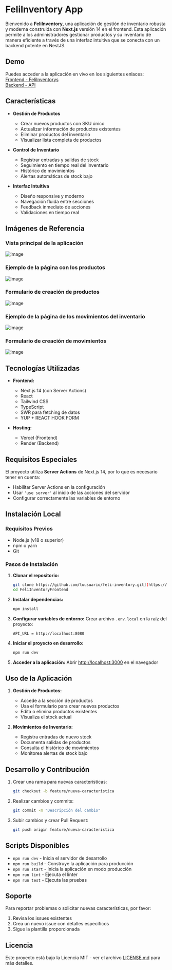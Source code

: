 # FeliInventory App

Bienvenido a **FeliInventory**, una aplicación de gestión de inventario robusta y moderna construida con **Next.js** versión 14 en el frontend. Esta aplicación permite a los administradores gestionar productos y su inventario de manera eficiente a través de una interfaz intuitiva que se conecta con un backend potente en NestJS.

## Demo

Puedes acceder a la aplicación en vivo en los siguientes enlaces:  
[Frontend - FeliInventorys](https://feli-inventory-frontend.vercel.app)  
[Backend - API](https://feliinventorybackend.onrender.com/docs)

## Características

- **Gestión de Productos**
  - Crear nuevos productos con SKU único
  - Actualizar información de productos existentes
  - Eliminar productos del inventario
  - Visualizar lista completa de productos

- **Control de Inventario**
  - Registrar entradas y salidas de stock
  - Seguimiento en tiempo real del inventario
  - Histórico de movimientos
  - Alertas automáticas de stock bajo

- **Interfaz Intuitiva**
  - Diseño responsive y moderno
  - Navegación fluida entre secciones
  - Feedback inmediato de acciones
  - Validaciones en tiempo real

## Imágenes de Referencia

### Vista principal de la aplicación
![image](https://github.com/user-attachments/assets/9821fbe8-301b-469c-9600-7f492b35a465)

### Ejemplo de la página con los productos
![image](https://github.com/user-attachments/assets/52a6f404-90b9-4d81-88f3-29361afadf59)

### Formulario de creación de productos
![image](https://github.com/user-attachments/assets/9b566b25-b87c-4b95-a924-2f27515bf314)

### Ejemplo de la página de los movimientos del inventario
![image](https://github.com/user-attachments/assets/28db9aa4-47c4-461c-b0e4-8bb45ddd2eda)

### Formulario de creación de movimientos
![image](https://github.com/user-attachments/assets/769da044-9200-4c0a-8c40-dda30494f2aa)


## Tecnologías Utilizadas

- **Frontend:**
  - Next.js 14 (con Server Actions)
  - React
  - Tailwind CSS
  - TypeScript
  - SWR para fetching de datos
  - YUP + REACT HOOK FORM

- **Hosting:**
  - Vercel (Frontend)
  - Render (Backend)

## Requisitos Especiales

El proyecto utiliza **Server Actions** de Next.js 14, por lo que es necesario tener en cuenta:

- Habilitar Server Actions en la configuración
- Usar `'use server'` al inicio de las acciones del servidor
- Configurar correctamente las variables de entorno

## Instalación Local

### Requisitos Previos

- Node.js (v18 o superior)
- npm o yarn
- Git

### Pasos de Instalación

1. **Clonar el repositorio:**
   ```bash
   git clone https://github.com/tuusuario/feli-inventory.git](https://github.com/JoseFeliciano-spec/FeliInventoryFrontend.git)
   cd FeliInventoryFrontend
   ```

2. **Instalar dependencias:**
   ```bash
   npm install
   ```

3. **Configurar variables de entorno:**
   Crear archivo `.env.local` en la raíz del proyecto:
   ```plaintext
   API_URL = http://localhost:8080
   ```

4. **Iniciar el proyecto en desarrollo:**
   ```bash
   npm run dev
   ```

5. **Acceder a la aplicación:**
   Abrir [http://localhost:3000](http://localhost:3000) en el navegador


## Uso de la Aplicación

1. **Gestión de Productos:**
   - Accede a la sección de productos
   - Usa el formulario para crear nuevos productos
   - Edita o elimina productos existentes
   - Visualiza el stock actual

2. **Movimientos de Inventario:**
   - Registra entradas de nuevo stock
   - Documenta salidas de productos
   - Consulta el histórico de movimientos
   - Monitorea alertas de stock bajo

## Desarrollo y Contribución

1. Crear una rama para nuevas características:
   ```bash
   git checkout -b feature/nueva-caracteristica
   ```

2. Realizar cambios y commits:
   ```bash
   git commit -m "Descripción del cambio"
   ```

3. Subir cambios y crear Pull Request:
   ```bash
   git push origin feature/nueva-caracteristica
   ```

## Scripts Disponibles

- `npm run dev` - Inicia el servidor de desarrollo
- `npm run build` - Construye la aplicación para producción
- `npm run start` - Inicia la aplicación en modo producción
- `npm run lint` - Ejecuta el linter
- `npm run test` - Ejecuta las pruebas

## Soporte

Para reportar problemas o solicitar nuevas características, por favor:
1. Revisa los issues existentes
2. Crea un nuevo issue con detalles específicos
3. Sigue la plantilla proporcionada

## Licencia

Este proyecto está bajo la Licencia MIT - ver el archivo [LICENSE.md](LICENSE.md) para más detalles.
